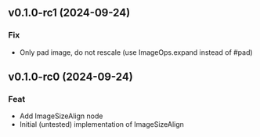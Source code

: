 ## v0.1.0-rc1 (2024-09-24)

### Fix

- Only pad image, do not rescale (use ImageOps.expand instead of #pad)

## v0.1.0-rc0 (2024-09-24)

### Feat

- Add ImageSizeAlign node
- Initial (untested) implementation of ImageSizeAlign
